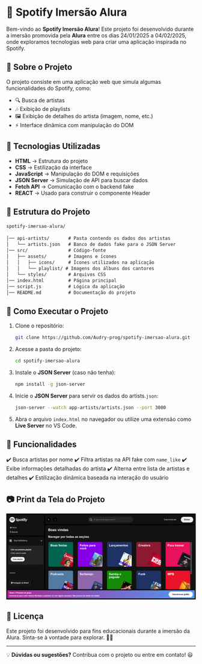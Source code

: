 # 🎵 Spotify Imersão Alura

Bem-vindo ao **Spotify Imersão Alura**! Este projeto foi desenvolvido durante a imersão promovida pela **Alura** entre os dias 24/01/2025 a 04/02/2025, onde exploramos tecnologias web para criar uma aplicação inspirada no Spotify.

## 📌 Sobre o Projeto

O projeto consiste em uma aplicação web que simula algumas funcionalidades do Spotify, como:

- 🔍 Busca de artistas
- 🎶 Exibição de playlists
- 🖼️ Exibição de detalhes do artista (imagem, nome, etc.)
- ⚡ Interface dinâmica com manipulação do DOM

## 🚀 Tecnologias Utilizadas

- **HTML** → Estrutura do projeto
- **CSS** → Estilização da interface
- **JavaScript** → Manipulação do DOM e requisições
- **JSON Server** → Simulação de API para buscar dados
- **Fetch API** → Comunicação com o backend fake
- **REACT** → Usado para construir o componente Header

## 📂 Estrutura do Projeto

```
spotify-imersao-alura/

│── api-artists/       # Pasta contendo os dados dos artistas
│   └── artists.json   # Banco de dados fake para o JSON Server
│── src/               # Código-fonte
│   ├── assets/        # Imagens e ícones
│   │   ├── icons/     # Ícones utilizados na aplicação
│   │   └── playlist/ # Imagens dos álbuns dos cantores
│   └── styles/        # Arquivos CSS
│── index.html         # Página principal
│── script.js          # Lógica da aplicação
│── README.md          # Documentação do projeto
```

## 📡 Como Executar o Projeto

1. Clone o repositório:
   ```sh
   git clone https://github.com/Audry-prog/spotify-imersao-alura.git
   ```
2. Acesse a pasta do projeto:
   ```sh
   cd spotify-imersao-alura
   ```
3. Instale o **JSON Server** (caso não tenha):
   ```sh
   npm install -g json-server
   ```
4. Inicie o **JSON Server** para servir os dados do artists.`json`:
   ```sh
   json-server --watch app-artists/artists.json --port 3000
   ```
5. Abra o arquivo `index.html` no navegador ou utilize uma extensão como **Live Server** no VS Code.

## 📢 Funcionalidades

✔️ Busca artistas por nome ✔️ Filtra artistas na API fake com `name_like` ✔️ Exibe informações detalhadas do artista ✔️ Alterna entre lista de artistas e detalhes ✔️ Estilização dinâmica baseada na interação do usuário

## 📷 Print da Tela do Projeto

![Demonstração do Projeto](src/assets/icons/tela_projeto_imersao_alura.png)

## 📜 Licença

Este projeto foi desenvolvido para fins educacionais durante a imersão da Alura. Sinta-se à vontade para explorar. 🎵🚀

---

💡 **Dúvidas ou sugestões?** Contribua com o projeto ou entre em contato! 😃

